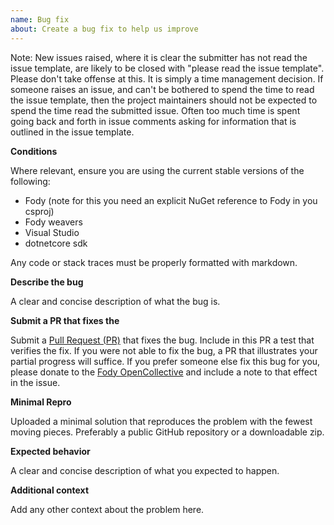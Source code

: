 ```yaml
---
name: Bug fix
about: Create a bug fix to help us improve
---
```


Note: New issues raised, where it is clear the submitter has not read the issue template, are likely to be closed with "please read the issue template". Please don't take offense at this. It is simply a time management decision. If someone raises an issue, and can't be bothered to spend the time to read the issue template, then the project maintainers should not be expected to spend the time read the submitted issue. Often too much time is spent going back and forth in issue comments asking for information that is outlined in the issue template.

**Conditions**

Where relevant, ensure you are using the current stable versions of the following:

 * Fody (note for this you need an explicit NuGet reference to Fody in you csproj)
 * Fody weavers
 * Visual Studio
 * dotnetcore sdk

Any code or stack traces must be properly formatted with markdown.

**Describe the bug**

A clear and concise description of what the bug is.

**Submit a PR that fixes the**

Submit a [Pull Request (PR)](https://help.github.com/articles/about-pull-requests/) that fixes the bug. Include in this PR a test that verifies the fix. If you were not able to fix the bug, a PR that illustrates your partial progress will suffice. If you prefer someone else fix this bug for you, please donate to the [Fody OpenCollective](https://opencollective.com/fody/donate) and include a note to that effect in the issue.

**Minimal Repro**

Uploaded a minimal solution that reproduces the problem with the fewest moving pieces. Preferably a public GitHub repository or a downloadable zip.

**Expected behavior**

A clear and concise description of what you expected to happen.

**Additional context**

Add any other context about the problem here.